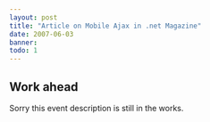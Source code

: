 ```yaml
---
layout: post
title: "Article on Mobile Ajax in .net Magazine"
date: 2007-06-03
banner: 
todo: 1
---
```



## Work ahead

Sorry this event description is still in the works.

<!--
http://www.pavingways.com/article-on-mobile-ajax-in-net-magazine_99.html
-->
